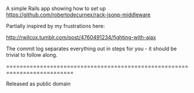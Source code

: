 A simple Rails app showing how to set up https://github.com/robertodecurnex/rack-jsonp-middleware

Partially inspired by my frustrations here:

<http://rwilcox.tumblr.com/post/4760491234/fighting-with-ajax>

The commit log separates everything out in steps for you - it should be trivial to follow along.

==========================================================================

Released as public domain
